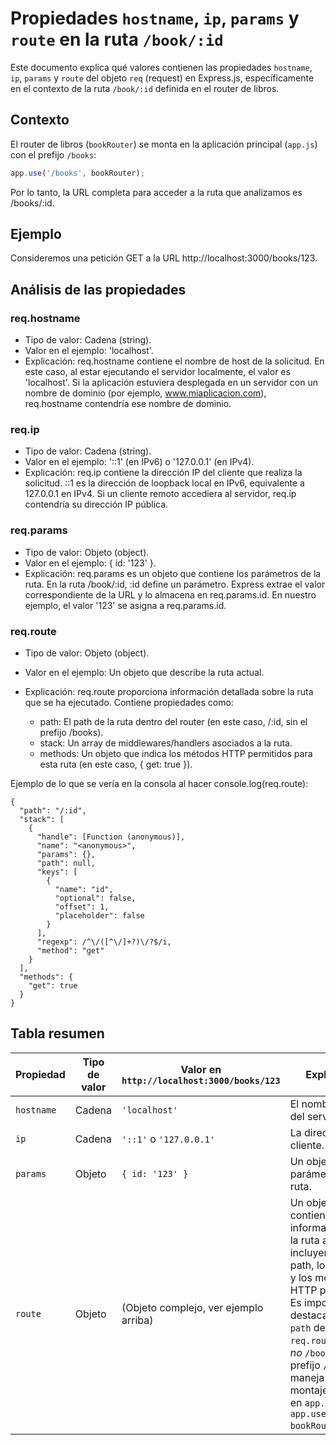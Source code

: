 # Propiedades `hostname`, `ip`, `params` y `route` en la ruta `/book/:id`

Este documento explica qué valores contienen las propiedades `hostname`, `ip`, `params` y `route` del objeto `req` (request) en Express.js, específicamente en el contexto de la ruta `/book/:id` definida en el router de libros.

## Contexto

El router de libros (`bookRouter`) se monta en la aplicación principal (`app.js`) con el prefijo `/books`:

```javascript
app.use('/books', bookRouter);
```

Por lo tanto, la URL completa para acceder a la ruta que analizamos es /books/:id.

## Ejemplo

Consideremos una petición GET a la URL http://localhost:3000/books/123.

## Análisis de las propiedades

### req.hostname

-   Tipo de valor: Cadena (string).
-   Valor en el ejemplo: 'localhost'.
-   Explicación: req.hostname contiene el nombre de host de la solicitud. En este caso, al estar ejecutando el servidor localmente, el valor es 'localhost'. Si la aplicación estuviera desplegada en un servidor con un nombre de dominio (por ejemplo, www.miaplicacion.com), req.hostname contendría ese nombre de dominio.

### req.ip

-   Tipo de valor: Cadena (string).
-   Valor en el ejemplo: '::1' (en IPv6) o '127.0.0.1' (en IPv4).
-   Explicación: req.ip contiene la dirección IP del cliente que realiza la solicitud. ::1 es la dirección de loopback local en IPv6, equivalente a 127.0.0.1 en IPv4. Si un cliente remoto accediera al servidor, req.ip contendría su dirección IP pública.

### req.params

-   Tipo de valor: Objeto (object).
-   Valor en el ejemplo: { id: '123' }.
-   Explicación: req.params es un objeto que contiene los parámetros de la ruta. En la ruta /book/:id, :id define un parámetro. Express extrae el valor correspondiente de la URL y lo almacena en req.params.id. En nuestro ejemplo, el valor '123' se asigna a req.params.id.

### req.route

-   Tipo de valor: Objeto (object).

-   Valor en el ejemplo: Un objeto que describe la ruta actual.

-   Explicación: req.route proporciona información detallada sobre la ruta que se ha ejecutado. Contiene propiedades como:

    -   path: El path de la ruta dentro del router (en este caso, /:id, sin el prefijo /books).
    -   stack: Un array de middlewares/handlers asociados a la ruta.
    -   methods: Un objeto que indica los métodos HTTP permitidos para esta ruta (en este caso, { get: true }).

Ejemplo de lo que se vería en la consola al hacer console.log(req.route):

```
{
  "path": "/:id",
  "stack": [
    {
      "handle": [Function (anonymous)],
      "name": "<anonymous>",
      "params": {},
      "path": null,
      "keys": [
        {
          "name": "id",
          "optional": false,
          "offset": 1,
          "placeholder": false
        }
      ],
      "regexp": /^\/([^\/]+?)\/?$/i,
      "method": "get"
    }
  ],
  "methods": {
    "get": true
  }
}
```

## Tabla resumen

| Propiedad  | Tipo de valor | Valor en `http://localhost:3000/books/123` | Explicación                                                                                                                                                                                                                                                                                                                     |
| ---------- | ------------- | ------------------------------------------ | ------------------------------------------------------------------------------------------------------------------------------------------------------------------------------------------------------------------------------------------------------------------------------------------------------------------------------- |
| `hostname` | Cadena        | `'localhost'`                              | El nombre de host del servidor.                                                                                                                                                                                                                                                                                                 |
| `ip`       | Cadena        | `'::1'` o `'127.0.0.1'`                    | La dirección IP del cliente.                                                                                                                                                                                                                                                                                                    |
| `params`   | Objeto        | `{ id: '123' }`                            | Un objeto con los parámetros de la ruta.                                                                                                                                                                                                                                                                                        |
| `route`    | Objeto        | (Objeto complejo, ver ejemplo arriba)      | Un objeto que contiene información sobre la ruta actual, incluyendo el path, los handlers y los métodos HTTP permitidos. Es importante destacar que el `path` dentro de `req.route` es `/:id`, _no_ `/books/:id`. El prefijo `/books` se maneja a nivel del montaje del router en `app.js` con `app.use('/books', bookRouter)`. |
